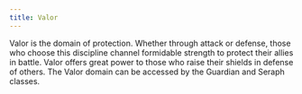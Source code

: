 ```yaml
---
title: Valor
---
```


Valor is the domain of protection. Whether through attack or defense, those who choose this discipline channel formidable strength to protect their allies in battle. Valor offers great power to those who raise their shields in defense of others. The Valor domain can be accessed by the Guardian and Seraph classes.